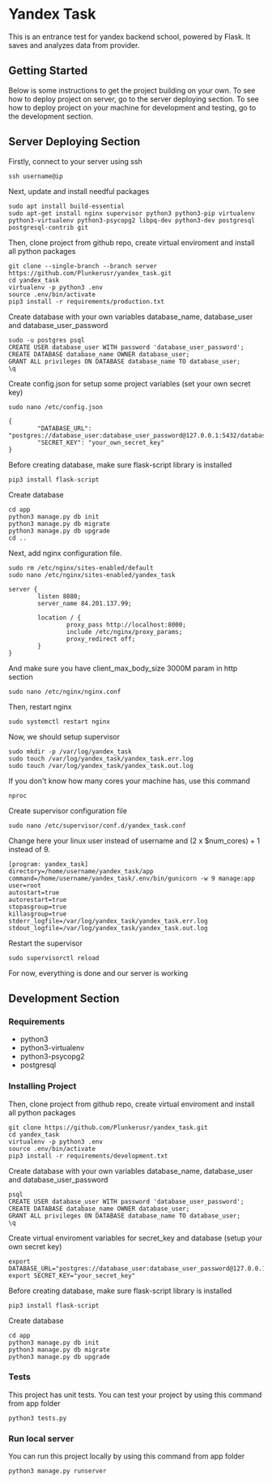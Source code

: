 # Yandex Task
This is an entrance test for yandex backend school, powered by Flask. It saves and analyzes data from provider.
## Getting Started
Below is some instructions to get the project building on your own. To see how to deploy project on server, go to the server deploying section. To see how to deploy project on your machine for development and testing, go to the development section.

## Server Deploying Section
Firstly, connect to your server using ssh
```
ssh username@ip
```
Next, update and install needful packages
```
sudo apt install build-essential
sudo apt-get install nginx supervisor python3 python3-pip virtualenv python3-virtualenv python3-psycopg2 libpq-dev python3-dev postgresql postgresql-contrib git
```
Then, clone project from github repo, create virtual enviroment and install all python packages
```
git clone --single-branch --branch server https://github.com/Plunkerusr/yandex_task.git
cd yandex_task
virtualenv -p python3 .env
source .env/bin/activate
pip3 install -r requirements/production.txt
```
Create database with your own variables database_name, database_user and database_user_password
```
sudo -u postgres psql
CREATE USER database_user WITH password 'database_user_password';
CREATE DATABASE database_name OWNER database_user;
GRANT ALL privileges ON DATABASE database_name TO database_user;
\q
```
Create config.json for setup some project variables (set your own secret key)
```
sudo nano /etc/config.json
```
```
{     
        "DATABASE_URL": "postgres://database_user:database_user_password@127.0.0.1:5432/database_name",
        "SECRET_KEY": "your_own_secret_key"
}
```
Before creating database, make sure flask-script library is installed
```
pip3 install flask-script
```
Create database
```
cd app
python3 manage.py db init
python3 manage.py db migrate
python3 manage.py db upgrade
cd ..
```
Next, add nginx configuration file.
```
sudo rm /etc/nginx/sites-enabled/default
sudo nano /etc/nginx/sites-enabled/yandex_task
```
```
server {
        listen 8080;
        server_name 84.201.137.99;

        location / {
                proxy_pass http://localhost:8000;
                include /etc/nginx/proxy_params;
                proxy_redirect off;
        }
}
```
And make sure you have client_max_body_size 3000M param in http section
```
sudo nano /etc/nginx/nginx.conf
```
Then, restart nginx
```
sudo systemctl restart nginx
```
Now, we should setup supervisor
```
sudo mkdir -p /var/log/yandex_task
sudo touch /var/log/yandex_task/yandex_task.err.log
sudo touch /var/log/yandex_task/yandex_task.out.log
```
If you don't know how many cores your machine has, use this command
```
nproc
```
Create supervisor configuration file
```
sudo nano /etc/supervisor/conf.d/yandex_task.conf
```
Change here your linux user instead of username and (2 x $num_cores) + 1 instead of 9.
```
[program: yandex_task]
directory=/home/username/yandex_task/app
command=/home/username/yandex_task/.env/bin/gunicorn -w 9 manage:app
user=root
autostart=true
autorestart=true
stopasgroup=true
killasgroup=true
stderr_logfile=/var/log/yandex_task/yandex_task.err.log
stdout_logfile=/var/log/yandex_task/yandex_task.out.log
```
Restart the supervisor
```
sudo supervisorctl reload
```
For now, everything is done and our server is working
## Development Section
### Requirements
* python3
* python3-virtualenv
* python3-psycopg2
* postgresql
### Installing Project
Then, clone project from github repo, create virtual enviroment and install all python packages
```
git clone https://github.com/Plunkerusr/yandex_task.git
cd yandex_task
virtualenv -p python3 .env
source .env/bin/activate
pip3 install -r requirements/development.txt
```
Create database with your own variables database_name, database_user and database_user_password
```
psql
CREATE USER database_user WITH password 'database_user_password';
CREATE DATABASE database_name OWNER database_user;
GRANT ALL privileges ON DATABASE database_name TO database_user;
\q
```
Create virtual enviroment variables for secret_key and database (setup your own secret key)
```
export DATABASE_URL="postgres://database_user:database_user_password@127.0.0.1:5432/database_name"
export SECRET_KEY="your_secret_key"
```
Before creating database, make sure flask-script library is installed
```
pip3 install flask-script
```
Create database
```
cd app
python3 manage.py db init
python3 manage.py db migrate
python3 manage.py db upgrade
```
### Tests
This project has unit tests. You can test your project by using this command from app folder
```
python3 tests.py
```
### Run local server
You can run this project locally by using this command from app folder
```
python3 manage.py runserver
```
